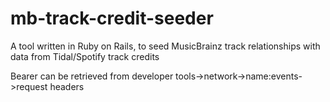 # mb-track-credit-seeder
A tool written in Ruby on Rails, to seed MusicBrainz track relationships with data from Tidal/Spotify track credits

Bearer can be retrieved from developer tools->network->name:events->request headers